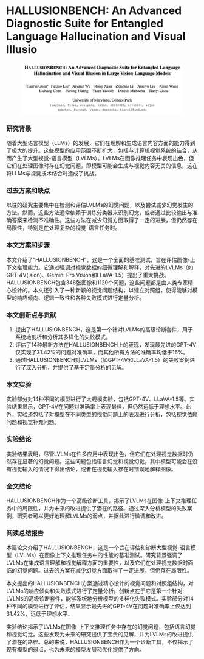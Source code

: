# HALLUSIONBENCH: An Advanced Diagnostic Suite for Entangled Language Hallucination and Visual Illusio

<figure><img src="../.gitbook/assets/image (4) (1) (1) (1) (1) (1) (1) (1) (1) (1) (1) (1) (1) (1) (1) (1) (1) (1) (1) (1) (1) (1) (1) (1).png" alt=""><figcaption></figcaption></figure>

### 研究背景

随着大型语言模型（LLMs）的发展，它们在理解和生成语言内容方面的能力得到了极大的提升。这些模型的应用范围不断扩大，包括与计算机视觉系统的结合，从而产生了大型视觉-语言模型（LVLMs）。LVLMs在图像推理任务中表现出色，但它们在处理图像时存在幻觉问题，即模型可能会生成与视觉内容无关的信息，这在将LLMs与视觉技术结合时造成了挑战。

### 过去方案和缺点

以往的研究主要集中在检测和评估LVLMs的幻觉问题，以及尝试减少幻觉发生的方法。然而，这些方法通常依赖于训练分类器来识别幻觉，或者通过比较输出与准确答案来检测不准确性。这些方法在减少幻觉方面取得了一定的进展，但仍然存在局限性，特别是在处理复杂的视觉-语言任务时。

### 本文方案和步骤

本文介绍了“HALLUSIONBENCH”，这是一个全面的基准测试，旨在评估图像-上下文推理能力。它通过强调对视觉数据的细微理解和解释，对先进的LVLMs（如GPT-4V(ision)、Gemini Pro Vision和LLaVA-1.5）提出了重大挑战。HALLUSIONBENCH包含346张图像和1129个问题，这些问题都是由人类专家精心设计的。本文还引入了一种新颖的视觉问题结构，以建立对照组，使得能够对模型的响应倾向、逻辑一致性和各种失败模式进行定量分析。

### 本文创新点与贡献

1. 提出了HALLUSIONBENCH，这是第一个针对LVLMs的高级诊断套件，用于系统地剖析和分析其多样化的失败模式。
2. 评估了14种最新方法在HALLUSIONBENCH上的表现，发现最先进的GPT-4V仅实现了31.42%的问题对准确率，而其他所有方法的准确率均低于16%。
3. 通过HALLUSIONBENCH对LVLMs（如GPT-4V和LLaVA-1.5）的失败案例进行了深入分析，并提供了基于定量分析的见解。

### 本文实验

实验部分对14种不同的模型进行了大规模实验，包括GPT-4V、LLaVA-1.5等。实验结果显示，GPT-4V在问题对准确率上表现最佳，但仍然远低于理想水平。此外，实验还包括了对模型在不同类型的视觉问题上的表现进行分析，包括视觉依赖问题和视觉补充问题。

### 实验结论

实验结果表明，尽管LVLMs在许多应用中表现出色，但它们在处理视觉数据时仍然存在显著的幻觉问题。这些问题包括语言幻觉和视觉幻觉，其中模型可能会在没有视觉输入的情况下得出结论，或者在视觉输入存在时错误地解释图像。

### 全文结论

HALLUSIONBENCH作为一个高级诊断工具，揭示了LVLMs在图像-上下文推理任务中的局限性，并为未来的改进提供了潜在的路径。通过深入分析模型的失败案例，研究者可以更好地理解LVLMs的弱点，并据此进行微调和改进。

### 阅读总结报告

本篇论文介绍了HALLUSIONBENCH，这是一个旨在评估和诊断大型视觉-语言模型（LVLMs）在图像上下文推理任务中的性能的基准测试。研究背景强调了LVLMs在集成语言理解和视觉解释方面的重要性，以及它们在处理视觉数据时面临的幻觉问题。过去的方案在减少幻觉方面取得了一定进展，但仍存在局限性。

本文提出的HALLUSIONBENCH方案通过精心设计的视觉问题和对照组结构，对LVLMs的响应倾向和失败模式进行了定量分析。创新点在于它是第一个针对LVLMs的高级诊断套件，能够系统地分析模型的多样化失败模式。实验部分对14种不同的模型进行了评估，结果显示最先进的GPT-4V在问题对准确率上仅达到31.42%，远低于理想水平。

实验结论揭示了LVLMs在图像-上下文推理任务中存在的幻觉问题，包括语言幻觉和视觉幻觉。这些发现为未来的研究提供了宝贵的见解，并为LVLMs的改进提供了潜在的路径。总的来说，HALLUSIONBENCH作为一个诊断工具，不仅揭示了现有模型的弱点，也为未来的模型发展和优化提供了方向。
